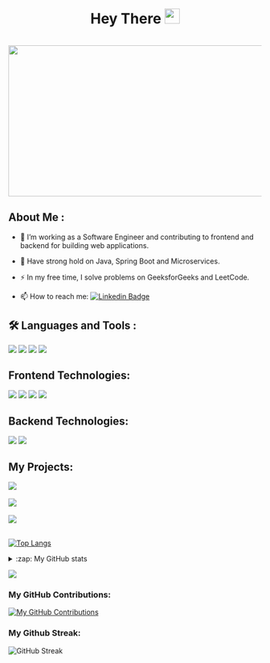 <h1 align="center">
  Hey There&nbsp;<img src="https://raw.githubusercontent.com/rohit1039/rohit1039/raw/main/Wave.gif" width="30" />
</h1>
<br />
<div align="center">
  <img src="https://media.giphy.com/media/dWesBcTLavkZuG35MI/giphy.gif" width="600" height="300" />
</div>

## About Me :

- :telescope: I’m working as a Software Engineer and contributing to frontend and backend for building web applications.

- :seedling: Have strong hold on Java, Spring Boot and Microservices.

- :zap: In my free time, I solve problems on GeeksforGeeks and LeetCode.

- :mailbox: How to reach me: [![Linkedin Badge](https://img.shields.io/badge/-Rohit_Parida-blue?style=flat&logo=Linkedin&logoColor=white)](https://www.linkedin.com/in/rohit-parida-3382911a6/)

## :hammer_and_wrench: Languages and Tools :

![](https://img.shields.io/badge/Language-Java-informational?style=flat&logo=Java&logoColor=white&color=informational)
![](https://img.shields.io/badge/Tool-Visual_Studio_Code-informational?style=flat&logo=VisualStudioCode&logoColor=white&color=informational)
![](https://img.shields.io/badge/Tool-Intellij_IDEA-informational?style=flat&logo=intellij-idea&logoColor=white&color=informational)
![](https://img.shields.io/badge/Tool-Spring_Tool_Suite-informational?style=flat&logo=Spring&logoColor=white&color=informational)

## Frontend Technologies:

![](https://img.shields.io/badge/Language-JavaScript-informational?style=flat&logo=javascript&logoColor=white&color=088F8F)
![](https://img.shields.io/badge/Language-HTML-informational?style=flat&logo=HTML5&logoColor=white&color=088F8F)
![](https://img.shields.io/badge/Language-CSS-informational?style=flat&logo=CSS3&logoColor=white&color=088F8F)
![](https://img.shields.io/badge/Framework-React_JS-informational?style=flat&logo=react&logoColor=white&color=088F8F)

## Backend Technologies:

![](https://img.shields.io/badge/Framework-Spring_Boot-informational?style=flat&logo=SpringBoot&logoColor=white&color=923CB5)
![](https://img.shields.io/badge/Framework-Vert.x-informational?style=flat&logo=eclipse-vert.x&logoColor=white&color=923CB5)

## My Projects:

<a href="https://github.com/rohit1039/DrumKit-JS">
  <img align="center" src="https://github-readme-stats-rohit1039.vercel.app/api/pin/?username=rohit1039&repo=DrumKit-JS&title_color=ffffff&text_color=c9cacc&icon_color=2bbc8a&bg_color=1d1f21" />
</a>

<br />
<br />

<a href="https://github.com/rohit1039/TinDog">
  <img align="center" src="https://github-readme-stats-rohit1039.vercel.app/api/pin?username=rohit1039&repo=TinDog&title_color=ffffff&text_color=c9cacc&icon_color=2bbc8a&bg_color=1d1f21" />
</a>

<br />
<br />

<a href="https://github.com/rohit1039/Dicee-Challenge">
  <img align="center" src="https://github-readme-stats-rohit1039.vercel.app/api/pin/?username=rohit1039&repo=Dicee-Challenge&title_color=ffffff&text_color=c9cacc&icon_color=2bbc8a&bg_color=1d1f21" />
</a>

<br />
<br />

[![Top Langs](https://github-readme-stats-rohit1039.vercel.app/api/top-langs/?username=rohit1039&layout=compact&theme=monokai)](https://github.com/rohit1039/github-readme-stats)

<details>
  
  <summary>:zap: My GitHub stats </summary>

 <img alt="github stats" src="https://github-readme-stats-rohit1039.vercel.app/api?username=rohit1039&show_icons=true&hide_border=true&title_color=ff652f&icon_color=FFE400&bg_color=0d1117&text_color=ffffff" />
  
</details>

![](https://github-profile-summary-cards.vercel.app/api/cards/repos-per-language?username=rohit1039&theme=monokai)

### My GitHub Contributions:

[![My GitHub Contributions](https://github-profile-summary-cards.vercel.app/api/cards/profile-details?username=rohit1039&theme=monokai)](https://github.com/rohit1039)

### My Github Streak:

![GitHub Streak](https://github-readme-streak-stats.herokuapp.com/?user=rohit1039&theme=dark&count_private=true&bg_color=0d1116&title_color=ce09ec&text_color=a4aacb&icon_color=007ec6)

